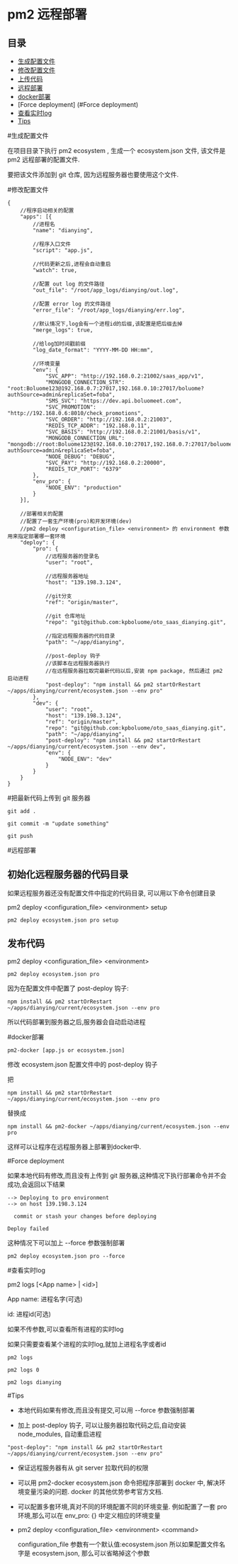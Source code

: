 # pm2 远程部署

## 目录

- [生成配置文件](#生成配置文件)
- [修改配置文件](#修改配置文件)
- [上传代码](#上传代码)
- [远程部署](#远程部署)
- [docker部署](#docker部署)
- [Force deployment] (#Force deployment)
- [查看实时log](#查看实时log)
- [Tips](#Tips)

#生成配置文件

在项目目录下执行 pm2 ecosystem , 生成一个 ecosystem.json 文件, 该文件是 pm2 远程部署的配置文件.

要把该文件添加到 git 仓库, 因为远程服务器也要使用这个文件.

#修改配置文件

```
{
    //程序启动相关的配置
    "apps": [{
        //进程名
        "name": "dianying",

        //程序入口文件
        "script": "app.js",

        //代码更新之后,进程会自动重启
        "watch": true,

        //配置 out log 的文件路径
        "out_file": "/root/app_logs/dianying/out.log",

        //配置 error log 的文件路径
        "error_file": "/root/app_logs/dianying/err.log",

        //默认情况下,log会有一个进程id的后缀,该配置是把后缀去掉
        "merge_logs": true,

        //给log加时间戳前缀
        "log_date_format": "YYYY-MM-DD HH:mm",

        //环境变量
        "env": {
            "SVC_APP": "http://192.168.0.2:21002/saas_app/v1",
            "MONGODB_CONNECTION_STR": "root:Boluome123@192.168.0.7:27017,192.168.0.10:27017/boluome?authSource=admin&replicaSet=foba",
            "SMS_SVC": "https://dev.api.boluomeet.com",
            "SVC_PROMOTION": "http://192.168.0.6:8010/check_promotions",
            "SVC_ORDER": "http://192.168.0.2:21003",
            "REDIS_TCP_ADDR": "192.168.0.11",
            "SVC_BASIS": "http://192.168.0.2:21001/basis/v1",
            "MONGODB_CONNECTION_URL": "mongodb://root:Boluome123@192.168.0.10:27017,192.168.0.7:27017/boluome?authSource=admin&replicaSet=foba",
            "NODE_DEBUG": "DEBUG",
            "SVC_PAY": "http://192.168.0.2:20000",
            "REDIS_TCP_PORT": "6379"
        },
        "env_pro": {
            "NODE_ENV": "production"
        }
    }],

    //部署相关的配置
    //配置了一套生产环境(pro)和开发环境(dev)
    //pm2 deploy <configuration_file> <environment> 的 environment 参数用来指定部署哪一套环境
    "deploy": {
        "pro": {
            //远程服务器的登录名
            "user": "root",

            //远程服务器地址
            "host": "139.198.3.124",

            //git分支
            "ref": "origin/master",

            //git 仓库地址
            "repo": "git@github.com:kpboluome/oto_saas_dianying.git",

            //指定远程服务器的代码目录
            "path": "~/app/dianying",

            //post-deploy 钩子
            //该脚本在远程服务器执行
            //在远程服务器拉取完最新代码以后,安装 npm package, 然后通过 pm2 启动进程
            "post-deploy": "npm install && pm2 startOrRestart ~/apps/dianying/current/ecosystem.json --env pro"
        },
        "dev": {
            "user": "root",
            "host": "139.198.3.124",
            "ref": "origin/master",
            "repo": "git@github.com:kpboluome/oto_saas_dianying.git",
            "path": "~/app/dianying",
            "post-deploy": "npm install && pm2 startOrRestart ~/apps/dianying/current/ecosystem.json --env dev",
            "env": {
                "NODE_ENV": "dev"
            }
        }
    }
}

```

#把最新代码上传到 git 服务器

```
git add .

git commit -m "update something"

git push

```

#远程部署

## 初始化远程服务器的代码目录

如果远程服务器还没有配置文件中指定的代码目录, 可以用以下命令创建目录

pm2 deploy \<configuration_file\> \<environment\> setup

```
pm2 deploy ecosystem.json pro setup
```

## 发布代码

pm2 deploy \<configuration_file\> \<environment\>

```
pm2 deploy ecosystem.json pro
```

因为在配置文件中配置了 post-deploy 钩子:

```
npm install && pm2 startOrRestart ~/apps/dianying/current/ecosystem.json --env pro
```

所以代码部署到服务器之后,服务器会自动启动进程

#docker部署

```
pm2-docker [app.js or ecosystem.json]
```

修改 ecosystem.json 配置文件中的 post-deploy 钩子

把
```
npm install && pm2 startOrRestart ~/apps/dianying/current/ecosystem.json --env pro
```
替换成
```
npm install && pm2-docker ~/apps/dianying/current/ecosystem.json --env pro
```

这样可以让程序在远程服务器上部署到docker中.

#Force deployment

如果本地代码有修改,而且没有上传到 git 服务器,这种情况下执行部署命令并不会成功,会返回以下结果

```
--> Deploying to pro environment
--> on host 139.198.3.124

  commit or stash your changes before deploying

Deploy failed
```

这种情况下可以加上 --force 参数强制部署

```
pm2 deploy ecosystem.json pro --force
```

#查看实时log

pm2 logs [\<App name\> | \<id\>]

App name: 进程名字(可选)

id: 进程id(可选)

如果不传参数,可以查看所有进程的实时log

如果只需要查看某个进程的实时log,就加上进程名字或者id

```
pm2 logs
```

```
pm2 logs 0
```

```
pm2 logs dianying
```

#Tips

- 本地代码如果有修改,而且没有提交,可以用 --force 参数强制部署

- 加上 post-deploy 钩子, 可以让服务器拉取代码之后,自动安装 node_modules, 自动重启进程

```
"post-deploy": "npm install && pm2 startOrRestart ~/apps/dianying/current/ecosystem.json --env pro"
```

- 保证远程服务器有从 git server 拉取代码的权限

- 可以用 pm2-docker ecosystem.json 命令把程序部署到 docker 中, 解决环境变量污染的问题. docker 的其他优势参考官方文档.

- 可以配置多套环境,真对不同的环境配置不同的环境变量. 例如配置了一套 pro 环境,那么可以在 env_pro: {} 中定义相应的环境变量

- pm2 deploy \<configuration_file\> \<environment\> \<command\>

  configuration_file 参数有一个默认值:ecosystem.json    所以如果配置文件名字是 ecosystem.json, 那么可以省略掉这个参数

